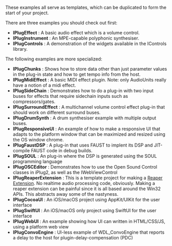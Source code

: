 These examples all serve as templates, which can be duplicated to form the start of your project.

There are three examples you should check out first:

* **IPlugEffect** : A basic audio effect which is a volume control.
* **IPlugInstrument** : An MPE-capable polyphonic synthesiser.
* **IPlugControls** : A demonstration of the widgets available in the IControls library.

The following examples are more specialized:

* **IPlugChunks** : Shows how to store data other than just parameter values in the plug-in state and how to get tempo info from the host.
* **IPlugMidiEffect** : A basic MIDI effect plugin. Note: only AudioUnits really have a notion of a midi effect.
* **IPlugSideChain** : Demonstrates how to do a plug-in with two input buses for effects that require sidechain inputs such as compressors/gates.
* **IPlugSurroundEffect** : A  multichannel volume control effect plug-in that should work on different surround buses.
* **IPlugDrumSynth** : A drum synthesiser example with multiple output buses.
* **IPlugResponsiveUI** : An example of how to make a responsive UI that adapts to the platform window that can be maximized and resized using the OS window chrome. 
* **IPlugFaustDSP** : A plug-in that uses FAUST to implent its DSP and JIT-compile FAUST code in debug builds.
* **IPlugSOUL** : An plug-in where the DSP is generated using the SOUL programming language
* **IPlugOSCEditor** : Demonstrates how to use the Open Sound Control classes in iPlug2, as well as the IWebViewControl
* **IPlugReaperExtension** : This is a template project for making a [Reaper Extension](http://reaper.fm/sdk/plugin/plugin.php). No realtime audio processing code, obviously. Making a reaper extension can be painful since it is all based around the Win32 APIs. This abstracts away some of the nastyness.
* **IPlugCocoaUI** : An iOS/macOS project using AppKit/UIKit for the user interface 
* **IPlugSwiftUI** : An iOS/macOS only project using SwiftUI for the user interface 
* **IPlugWebUI** : An example showing how UI can written in HTML/CSS/JS, using a platform web view
* **IPlugConvoEngine** : UI-less example of WDL_ConvoEngine that reports a delay to the host for plugin-delay-compensation (PDC)
